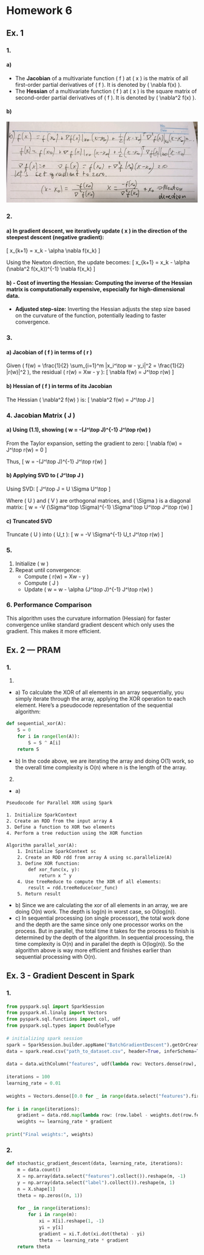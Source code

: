 # Homework 6

## Ex. 1

### 1.
#### a)
- The **Jacobian** of a multivariate function \( f \) at \( x \) is the matrix of all first-order partial derivatives of \( f \). It is denoted by \( \nabla f(x) \).
- The **Hessian** of a multivariate function \( f \) at \( x \) is the square matrix of second-order partial derivatives of \( f \). It is denoted by \( \nabla^2 f(x) \).

#### b)
![1b](./images/1b.jpg "a title")

### 2.

#### a) In gradient descent, we iteratively update \( x \) in the direction of the steepest descent (negative gradient):
\[ x_{k+1} = x_k - \alpha \nabla f(x_k) \]

Using the Newton direction, the update becomes:
\[ x_{k+1} = x_k - \alpha (\nabla^2 f(x_k))^{-1} \nabla f(x_k) \]

#### b) - **Cost of inverting the Hessian:** Computing the inverse of the Hessian matrix is computationally expensive, especially for high-dimensional data.
- **Adjusted step-size:** Inverting the Hessian adjusts the step size based on the curvature of the function, potentially leading to faster convergence.

### 3.

#### a) Jacobian of \( f \) in terms of \( r \)
Given \( f(w) = \frac{1}{2} \sum_{i=1}^m \|x_i^\top w - y_i\|^2 = \frac{1}{2} \|r(w)\|^2 \), the residual \( r(w) = Xw - y \):
\[ \nabla f(w) = J^\top r(w) \]

#### b) Hessian of \( f \) in terms of its Jacobian
The Hessian \( \nabla^2 f(w) \) is:
\[ \nabla^2 f(w) = J^\top J \]

### 4. Jacobian Matrix \( J \)

#### a) Using (1.1), showing \( w = -(J^\top J)^{-1} J^\top r(w) \)
From the Taylor expansion, setting the gradient to zero:
\[ \nabla f(w) = J^\top r(w) = 0 \]

Thus,
\[ w = -(J^\top J)^{-1} J^\top r(w) \]

#### b) Applying SVD to \( J^\top J \)
Using SVD:
\[ J^\top J = U \Sigma U^\top \]

Where \( U \) and \( V \) are orthogonal matrices, and \( \Sigma \) is a diagonal matrix:
\[ w = -V (\Sigma^\top \Sigma)^{-1} \Sigma^\top U^\top J^\top r(w) \]

#### c) Truncated SVD
Truncate \( U \) into \( U_t \):
\[ w = -V \Sigma^{-1} U_t J^\top r(w) \]

### 5.
1. Initialize \( w \)
2. Repeat until convergence:
   - Compute \( r(w) = Xw - y \)
   - Compute \( J \)
   - Update \( w = w - \alpha (J^\top J)^{-1} J^\top r(w) \)

### 6. Performance Comparison
This algorithm uses the curvature information (Hessian) for faster convergence unlike standard gradient descent which only uses the gradient. This makes it more efficient.


## Ex. 2 — PRAM

### 1.
1.
- a) To calculate the XOR of all elements in an array sequentially, you simply iterate through the array, applying the XOR operation to each element. Here’s a pseudocode representation of the sequential algorithm:

```python
def sequential_xor(A):
    S = 0
    for i in range(len(A)):
        S = S ^ A[i]
    return S
```

- b) In the code above, we are iterating the array and doing O(1) work, so the overall time complexity is O(n) where n is the length of the array.
2.
- a)
```pseudocode
Pseudocode for Parallel XOR using Spark

1. Initialize SparkContext
2. Create an RDD from the input array A
3. Define a function to XOR two elements
4. Perform a tree reduction using the XOR function

Algorithm parallel_xor(A):
    1. Initialize SparkContext sc
    2. Create an RDD rdd from array A using sc.parallelize(A)
    3. Define XOR function:
        def xor_func(x, y):
            return x ^ y
    4. Use treeReduce to compute the XOR of all elements:
        result = rdd.treeReduce(xor_func)
    5. Return result
```
- b) Since we are calculating the xor of all elements in an array, we are doing O(n) work. The depth is log(n) in worst case, so O(log(n)).
- c) In sequential processing (on single processor), the total work done and the depth are the same since only one processor works on the process. But in parallel, the total time it takes for the process to finish is determined by the depth of the algorithm. In sequential processing, the time complexity is O(n) and in parallel the depth is O(log(n)). So the algorithm above is way more efficient and finishes earlier than sequential processing with O(n).

## Ex. 3 - Gradient Descent in Spark

### 1.
```python
from pyspark.sql import SparkSession
from pyspark.ml.linalg import Vectors
from pyspark.sql.functions import col, udf
from pyspark.sql.types import DoubleType

# initializing spark session
spark = SparkSession.builder.appName("BatchGradientDescent").getOrCreate()
data = spark.read.csv("path_to_dataset.csv", header=True, inferSchema=True)

data = data.withColumn("features", udf(lambda row: Vectors.dense(row), VectorUDT())(col("features")))

iterations = 100
learning_rate = 0.01

weights = Vectors.dense([0.0 for _ in range(data.select("features").first()[0].size)])

for i in range(iterations):
    gradient = data.rdd.map(lambda row: (row.label - weights.dot(row.features)) * row.features).reduce(lambda x, y: x + y)
    weights += learning_rate * gradient

print("Final weights:", weights)
```
### 2.
```python
def stochastic_gradient_descent(data, learning_rate, iterations):
    m = data.count()
    X = np.array(data.select("features").collect()).reshape(m, -1)
    y = np.array(data.select("label").collect()).reshape(m, 1)
    n = X.shape[1]
    theta = np.zeros((n, 1))
    
    for _ in range(iterations):
        for i in range(m):
            xi = X[i].reshape(1, -1)
            yi = y[i]
            gradient = xi.T.dot(xi.dot(theta) - yi)
            theta -= learning_rate * gradient
    return theta
```